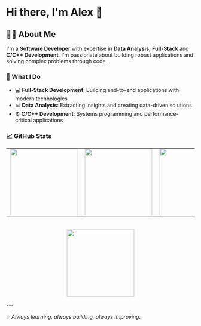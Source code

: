 # Hi there, I'm Alex 👋

## 👨‍💻 About Me

I'm a **Software Developer** with expertise in **Data Analysis,** **Full-Stack** and **C/C++ Development**. I'm passionate about building robust applications and solving complex problems through code.

### 🚀 What I Do

- 💻 **Full-Stack Development**: Building end-to-end applications with modern technologies
- 📊 **Data Analysis**: Extracting insights and creating data-driven solutions
- ⚙️ **C/C++ Development**: Systems programming and performance-critical applications

### 📈 GitHub Stats

<table align="center" border="0" cellspacing="0" cellpadding="0" style="border-collapse: collapse;">
  <tr>
    <td style="padding: 0 10px;">
      <img height="180em"
           src="https://github-readme-stats.vercel.app/api/top-langs/?username=adiaz-uf&layout=compact&theme=radical" />
    </td>
    <td style="padding: 0 10px;">
      <img height="180em"
           src="https://github-readme-streak-stats.herokuapp.com/?user=adiaz-uf&theme=radical&hide_border=false" />
    </td>
    <td style="padding: 0 10px;">
      <img height="180em"
           src="https://github-readme-stats.vercel.app/api?username=adiaz-uf&show_icons=true&theme=radical" />
    </td>
  </tr>
</table>

<!-- Gráfico de contribuciones tipo calendario -->
<p align="center">
  <img height="180" style="margin-top: 20px;"
       src="https://ghchart.rshah.org/adiaz-uf" />
</p>
---

💡 *Always learning, always building, always improving.*
